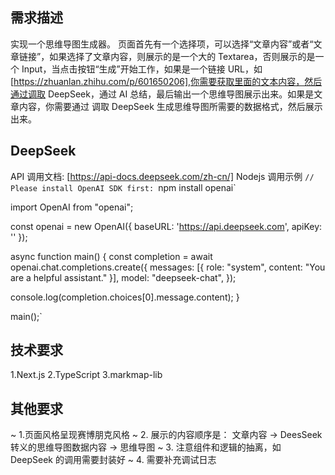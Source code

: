 ## 需求描述

实现一个思维导图生成器。
页面首先有一个选择项，可以选择“文章内容”或者“文章链接”，如果选择了文章内容，则展示的是一个大的 Textarea，否则展示的是一个 Input，当点击按钮“生成”开始工作，如果是一个链接 URL，如 [https://zhuanlan.zhihu.com/p/601650206],你需要获取里面的文本内容，然后通过调取 DeepSeek，通过 AI 总结，最后输出一个思维导图展示出来。如果是文章内容，你需要通过 调取 DeepSeek 生成思维导图所需要的数据格式，然后展示出来。

## DeepSeek

API 调用文档: [https://api-docs.deepseek.com/zh-cn/]
Nodejs 调用示例
`// Please install OpenAI SDK first: `npm install openai`

import OpenAI from "openai";

const openai = new OpenAI({
baseURL: 'https://api.deepseek.com',
apiKey: '<DeepSeek API Key>'
});

async function main() {
const completion = await openai.chat.completions.create({
messages: [{ role: "system", content: "You are a helpful assistant." }],
model: "deepseek-chat",
});

console.log(completion.choices[0].message.content);
}

main();`

## 技术要求

1.Next.js
2.TypeScript
3.markmap-lib

## 其他要求

~ 1.页面风格呈现赛博朋克风格
~ 2. 展示的内容顺序是： 文章内容 -> DeesSeek 转义的思维导图数据内容 -> 思维导图
~ 3. 注意组件和逻辑的抽离，如 DeepSeek 的调用需要封装好
~ 4. 需要补充调试日志
